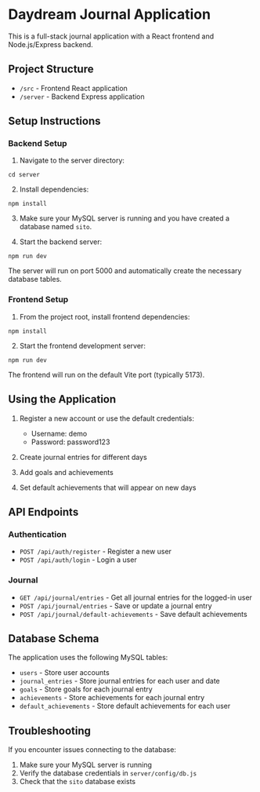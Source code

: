 
# Daydream Journal Application

This is a full-stack journal application with a React frontend and Node.js/Express backend.

## Project Structure

- `/src` - Frontend React application
- `/server` - Backend Express application

## Setup Instructions

### Backend Setup

1. Navigate to the server directory:
```
cd server
```

2. Install dependencies:
```
npm install
```

3. Make sure your MySQL server is running and you have created a database named `sito`.

4. Start the backend server:
```
npm run dev
```

The server will run on port 5000 and automatically create the necessary database tables.

### Frontend Setup

1. From the project root, install frontend dependencies:
```
npm install
```

2. Start the frontend development server:
```
npm run dev
```

The frontend will run on the default Vite port (typically 5173).

## Using the Application

1. Register a new account or use the default credentials:
   - Username: demo
   - Password: password123

2. Create journal entries for different days
3. Add goals and achievements
4. Set default achievements that will appear on new days

## API Endpoints

### Authentication

- `POST /api/auth/register` - Register a new user
- `POST /api/auth/login` - Login a user

### Journal

- `GET /api/journal/entries` - Get all journal entries for the logged-in user
- `POST /api/journal/entries` - Save or update a journal entry
- `POST /api/journal/default-achievements` - Save default achievements

## Database Schema

The application uses the following MySQL tables:

- `users` - Store user accounts
- `journal_entries` - Store journal entries for each user and date
- `goals` - Store goals for each journal entry
- `achievements` - Store achievements for each journal entry
- `default_achievements` - Store default achievements for each user

## Troubleshooting

If you encounter issues connecting to the database:

1. Make sure your MySQL server is running
2. Verify the database credentials in `server/config/db.js`
3. Check that the `sito` database exists
